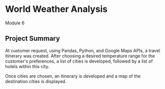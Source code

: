 # World Weather Analysis
Module 6

## Project Summary

At customer request, using Pandas, Python, and Google Maps APIs, a travel itinerary was created. 
After choosing a desired temperature range for the customer's preferences, a list of cities is developed, followed by a list of hotels within this city.

Once cities are chosen, an itinerary is developed and a map of the destination cities is displayed.
